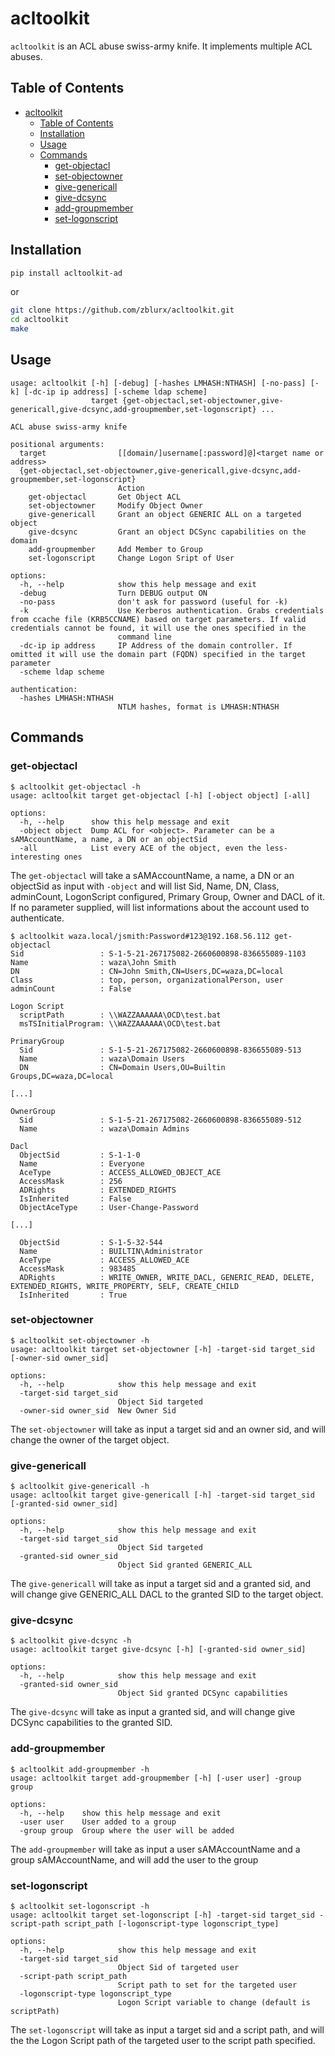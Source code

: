 # acltoolkit

`acltoolkit` is an ACL abuse swiss-army knife. It implements multiple ACL abuses. 

## Table of Contents

- [acltoolkit](#acltoolkit)
  - [Table of Contents](#table-of-contents)
  - [Installation](#installation)
  - [Usage](#usage)
  - [Commands](#commands)
    - [get-objectacl](#get-objectacl)
    - [set-objectowner](#set-objectowner)
    - [give-genericall](#give-genericall)
    - [give-dcsync](#give-dcsync)
    - [add-groupmember](#add-groupmember)
    - [set-logonscript](#set-logonscript)

## Installation

```bash
pip install acltoolkit-ad
```

or

```bash
git clone https://github.com/zblurx/acltoolkit.git
cd acltoolkit
make
```

## Usage

```$ acltoolkit -h
usage: acltoolkit [-h] [-debug] [-hashes LMHASH:NTHASH] [-no-pass] [-k] [-dc-ip ip address] [-scheme ldap scheme]
                  target {get-objectacl,set-objectowner,give-genericall,give-dcsync,add-groupmember,set-logonscript} ...

ACL abuse swiss-army knife

positional arguments:
  target                [[domain/]username[:password]@]<target name or address>
  {get-objectacl,set-objectowner,give-genericall,give-dcsync,add-groupmember,set-logonscript}
                        Action
    get-objectacl       Get Object ACL
    set-objectowner     Modify Object Owner
    give-genericall     Grant an object GENERIC ALL on a targeted object
    give-dcsync         Grant an object DCSync capabilities on the domain
    add-groupmember     Add Member to Group
    set-logonscript     Change Logon Sript of User

options:
  -h, --help            show this help message and exit
  -debug                Turn DEBUG output ON
  -no-pass              don't ask for password (useful for -k)
  -k                    Use Kerberos authentication. Grabs credentials from ccache file (KRB5CCNAME) based on target parameters. If valid credentials cannot be found, it will use the ones specified in the
                        command line
  -dc-ip ip address     IP Address of the domain controller. If omitted it will use the domain part (FQDN) specified in the target parameter
  -scheme ldap scheme

authentication:
  -hashes LMHASH:NTHASH
                        NTLM hashes, format is LMHASH:NTHASH
```

## Commands

### get-objectacl

```text
$ acltoolkit get-objectacl -h
usage: acltoolkit target get-objectacl [-h] [-object object] [-all]

options:
  -h, --help      show this help message and exit
  -object object  Dump ACL for <object>. Parameter can be a sAMAccountName, a name, a DN or an objectSid
  -all            List every ACE of the object, even the less-interesting ones
```

The `get-objectacl` will take a sAMAccountName, a name, a DN or an objectSid as input with `-object` and will list Sid, Name, DN, Class, adminCount, LogonScript configured, Primary Group, Owner and DACL of it. If no parameter supplied, will list informations about the account used to authenticate.

```text
$ acltoolkit waza.local/jsmith:Password#123@192.168.56.112 get-objectacl
Sid                 : S-1-5-21-267175082-2660600898-836655089-1103
Name                : waza\John Smith
DN                  : CN=John Smith,CN=Users,DC=waza,DC=local
Class               : top, person, organizationalPerson, user
adminCount          : False

Logon Script
  scriptPath        : \\WAZZAAAAAA\OCD\test.bat
  msTSInitialProgram: \\WAZZAAAAAA\OCD\test.bat

PrimaryGroup
  Sid               : S-1-5-21-267175082-2660600898-836655089-513
  Name              : waza\Domain Users
  DN                : CN=Domain Users,OU=Builtin Groups,DC=waza,DC=local

[...]

OwnerGroup
  Sid               : S-1-5-21-267175082-2660600898-836655089-512
  Name              : waza\Domain Admins

Dacl
  ObjectSid         : S-1-1-0
  Name              : Everyone
  AceType           : ACCESS_ALLOWED_OBJECT_ACE
  AccessMask        : 256
  ADRights          : EXTENDED_RIGHTS
  IsInherited       : False
  ObjectAceType     : User-Change-Password

[...]

  ObjectSid         : S-1-5-32-544
  Name              : BUILTIN\Administrator
  AceType           : ACCESS_ALLOWED_ACE
  AccessMask        : 983485
  ADRights          : WRITE_OWNER, WRITE_DACL, GENERIC_READ, DELETE, EXTENDED_RIGHTS, WRITE_PROPERTY, SELF, CREATE_CHILD
  IsInherited       : True
```

### set-objectowner

```text
$ acltoolkit set-objectowner -h
usage: acltoolkit target set-objectowner [-h] -target-sid target_sid [-owner-sid owner_sid]

options:
  -h, --help            show this help message and exit
  -target-sid target_sid
                        Object Sid targeted
  -owner-sid owner_sid  New Owner Sid
```

The `set-objectowner` will take as input a target sid and an owner sid, and will change the owner of the target object.

### give-genericall

```text
$ acltoolkit give-genericall -h
usage: acltoolkit target give-genericall [-h] -target-sid target_sid [-granted-sid owner_sid]

options:
  -h, --help            show this help message and exit
  -target-sid target_sid
                        Object Sid targeted
  -granted-sid owner_sid
                        Object Sid granted GENERIC_ALL
```

The `give-genericall` will take as input a target sid and a granted sid, and will change give GENERIC_ALL DACL to the granted SID to the target object.

### give-dcsync

```text
$ acltoolkit give-dcsync -h
usage: acltoolkit target give-dcsync [-h] [-granted-sid owner_sid]

options:
  -h, --help            show this help message and exit
  -granted-sid owner_sid
                        Object Sid granted DCSync capabilities
```

The `give-dcsync` will take as input a granted sid, and will change give DCSync capabilities to the granted SID.

### add-groupmember

```text
$ acltoolkit add-groupmember -h
usage: acltoolkit target add-groupmember [-h] [-user user] -group group

options:
  -h, --help    show this help message and exit
  -user user    User added to a group
  -group group  Group where the user will be added
```

The `add-groupmember` will take as input a user sAMAccountName and a group sAMAccountName, and will add the user to the group

### set-logonscript

```text
$ acltoolkit set-logonscript -h
usage: acltoolkit target set-logonscript [-h] -target-sid target_sid -script-path script_path [-logonscript-type logonscript_type]

options:
  -h, --help            show this help message and exit
  -target-sid target_sid
                        Object Sid of targeted user
  -script-path script_path
                        Script path to set for the targeted user
  -logonscript-type logonscript_type
                        Logon Script variable to change (default is scriptPath)
```

The `set-logonscript` will take as input a target sid and a script path, and will the the Logon Script path of the targeted user to the script path specified.